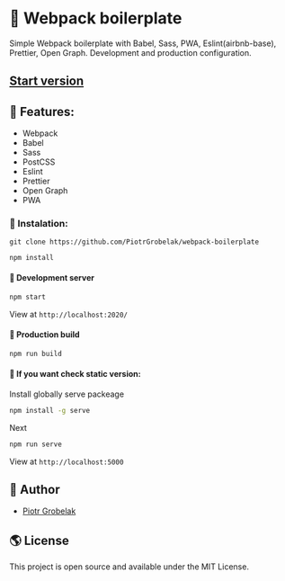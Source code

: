 
# :blue_heart: Webpack boilerplate

Simple Webpack boilerplate with Babel, Sass, PWA, Eslint(airbnb-base), Prettier, Open Graph. Development and production configuration.

## [Start version](https://webpack-boilerplate.netlify.app/)

## :muscle: Features:
- Webpack
- Babel
- Sass
- PostCSS
- Eslint
- Prettier
- Open Graph
- PWA

### :hammer: Instalation:

```
git clone https://github.com/PiotrGrobelak/webpack-boilerplate
```
```
npm install
```

#### :wrench: Development server
```bash
npm start
```
View at ```http://localhost:2020/```

#### :nut_and_bolt: Production build
```bash
npm run build
```

#### :triangular_ruler: If you want check static version:

Install globally serve packeage
```bash
npm install -g serve
```
Next
```bash
npm run serve
```
View at ```http://localhost:5000```


## :boy: Author
-  [Piotr Grobelak](https://grobelakpiotr.pl/)

## :earth_americas: License
This project is open source and available under the MIT License.